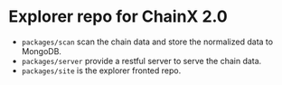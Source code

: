 # Explorer repo for ChainX 2.0

- `packages/scan` scan the chain data and store the normalized data to MongoDB.
- `packages/server` provide a restful server to serve the chain data.
- `packages/site` is the explorer fronted repo.
